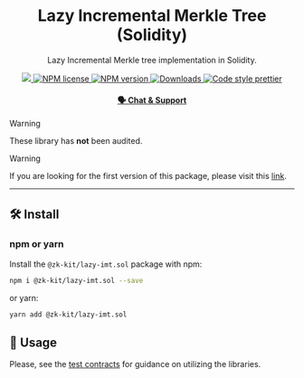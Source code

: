 <p align="center">
    <h1 align="center">
         Lazy Incremental Merkle Tree (Solidity)
    </h1>
    <p align="center">Lazy Incremental Merkle tree implementation in Solidity.</p>
</p>

<p align="center">
    <a href="https://github.com/privacy-scaling-explorations/zk-kit.solidity">
        <img src="https://img.shields.io/badge/project-zk--kit-blue.svg?style=flat-square">
    </a>
    <a href="https://github.com/privacy-scaling-explorations/zk-kit.solidity/tree/main/packages/imt.sol/contracts/LICENSE">
        <img alt="NPM license" src="https://img.shields.io/npm/l/%40zk-kit%2Flazy-imt.sol?style=flat-square">
    </a>
    <a href="https://www.npmjs.com/package/@zk-kit/lazy-imt.sol">
        <img alt="NPM version" src="https://img.shields.io/npm/v/@zk-kit/lazy-imt.sol?style=flat-square" />
    </a>
    <a href="https://npmjs.org/package/@zk-kit/lazy-imt.sol">
        <img alt="Downloads" src="https://img.shields.io/npm/dm/@zk-kit/lazy-imt.sol.svg?style=flat-square" />
    </a>
    <a href="https://prettier.io/">
        <img alt="Code style prettier" src="https://img.shields.io/badge/code%20style-prettier-f8bc45?style=flat-square&logo=prettier" />
    </a>
</p>

<div align="center">
    <h4>
        <a href="https://appliedzkp.org/discord">
            🗣️ Chat &amp; Support
        </a>
    </h4>
</div>

> [!WARNING]  
> These library has **not** been audited.

> [!WARNING]  
> If you are looking for the first version of this package, please visit this [link](https://github.com/privacy-scaling-explorations/zk-kit/tree/imt-v1/packages/incremental-merkle-tree.sol).

---

## 🛠 Install

### npm or yarn

Install the `@zk-kit/lazy-imt.sol` package with npm:

```bash
npm i @zk-kit/lazy-imt.sol --save
```

or yarn:

```bash
yarn add @zk-kit/lazy-imt.sol
```

## 📜 Usage

Please, see the [test contracts](./test) for guidance on utilizing the libraries.
